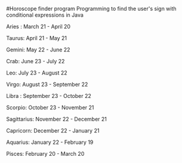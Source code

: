 #Horoscope finder program
Programming to find the user's sign with conditional expressions in Java

Aries : March 21 - April 20

Taurus: April 21 - May 21

Gemini: May 22 - June 22

Crab: June 23 - July 22

Leo: July 23 - August 22

Virgo: August 23 - September 22

Libra : September 23 - October 22

Scorpio: October 23 - November 21

Sagittarius: November 22 - December 21

Capricorn: December 22 - January 21

Aquarius: January 22 - February 19

Pisces: February 20 - March 20
